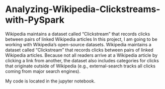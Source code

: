 # Analyzing-Wikipedia-Clickstreams-with-PySpark
Wikipedia maintains a dataset called “Clickstream” that records clicks between pairs of linked Wikipedia articles
In this project, I am going to be working with Wikipedia’s open-source datasets. Wikipedia maintains a dataset called “Clickstream” that records clicks between pairs of linked Wikipedia articles. Because not all readers arrive at a Wikipedia article by clicking a link from another, the dataset also includes categories for clicks that originate outside of Wikipedia (e.g., external-search tracks all clicks coming from major search engines).

My code is located in the jupyter notebook.
